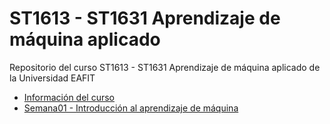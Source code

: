 # ST1613 - ST1631 Aprendizaje de máquina aplicado

Repositorio del curso ST1613 - ST1631 Aprendizaje de máquina aplicado de la Universidad EAFIT

- [Información del curso](/Información%20del%20curso)
- [Semana01 - Introducción al aprendizaje de máquina](/Semana01/)


